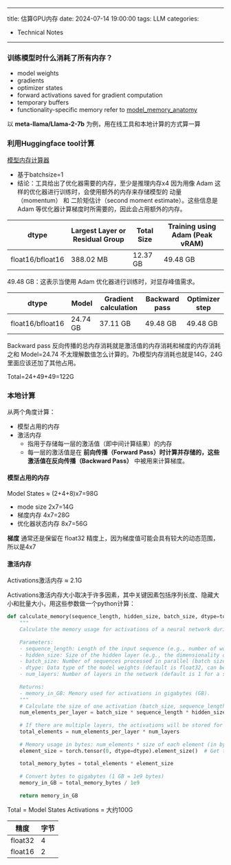 
---
title: 估算GPU内存
date: 2024-07-14 19:00:00
tags: LLM
categories:
- Technical Notes
---

### 训练模型时什么消耗了所有内存？
* model weights 
* gradients 
* optimizer states 
* forward activations saved for gradient computation
* temporary buffers
* functionality-specific memory
refer to [model_memory_anatomy](https://huggingface.co/docs/transformers/model_memory_anatomy)


以 **meta-llama/Llama-2-7b** 为例，用在线工具和本地计算的方式算一算

### 利用Huggingface tool计算
[模型内存计算器](https://huggingface.co/spaces/hf-accelerate/model-memory-usage)
- 基于batchsize=1
- 结论：工具给出了优化器需要的内存，至少是推理内存x4
因为用像 Adam 这样的优化器进行训练时，会使用额外的内存来存储模型的 动量（momentum） 和 二阶矩估计（second moment estimate）。这些信息是 Adam 等优化器计算梯度时所需要的，因此会占用额外的内存。


| dtype                | Largest Layer or Residual Group | Total Size | Training using Adam (Peak vRAM) |
|----------------------|----------------------------------|------------|---------------------------------|
| float16/bfloat16     | 388.02 MB                        | 12.37 GB   | 49.48 GB                        |

 49.48 GB：这表示当使用 Adam 优化器进行训练时，对显存峰值需求。

| dtype           | Model             | Gradient calculation | Backward pass | Optimizer step |
|-----------------|-------------------|----------------------|---------------|----------------|
| float16/bfloat16 | 24.74 GB          | 37.11 GB             | 49.48 GB      | 49.48 GB       |

Backward pass 反向传播的总内存消耗就是激活值的内存消耗和梯度的内存消耗之和
Model=24.74 不太理解数值怎么计算的。7b模型内存消耗也就是14G，24G里面应该还加了其他占用。

Total=24+49+49=122G


### 本地计算
从两个角度计算：
- 模型占用的内存
- 激活内存
    * 指用于存储每一层的激活值（即中间计算结果）的内存
    * 每一层的激活值是在 **前向传播（Forward Pass）时计算并存储的，这些激活值在反向传播（Backward Pass）** 中被用来计算梯度。

#### 模型占用的内存
Model States ≈ (2+4+8)x7=98G
- mode size 2x7=14G
- 梯度内存 4x7=28G
- 优化器状态内存 8x7=56G

**梯度** 通常还是保留在 float32 精度上，因为梯度值可能会具有较大的动态范围，所以是4x7

#### 激活内存
Activations激活内存 ≈ 2.1G

Activations激活内存大小取决于许多因素，其中关键因素包括序列长度、隐藏大小和批量大小，用这些参数做一个python计算：

```python
def calculate_memory(sequence_length, hidden_size, batch_size, dtype=torch.float32, num_layers=1):
    """
    Calculate the memory usage for activations of a neural network during forward pass.
    
    Parameters:
    - sequence_length: Length of the input sequence (e.g., number of words in a sentence).
    - hidden_size: Size of the hidden layer (e.g., the dimensionality of the embeddings).
    - batch_size: Number of sequences processed in parallel (batch size).
    - dtype: Data type of the model weights (default is float32, can be changed to float16 for lower precision).
    - num_layers: Number of layers in the network (default is 1 for a simple network).
    
    Returns:
    - memory_in_GB: Memory used for activations in gigabytes (GB).
    """
    # Calculate the size of one activation (batch_size, sequence_length, hidden_size)
    num_elements_per_layer = batch_size * sequence_length * hidden_size
    
    # If there are multiple layers, the activations will be stored for each layer
    total_elements = num_elements_per_layer * num_layers
    
    # Memory usage in bytes: num_elements * size of each element (in bytes)
    element_size = torch.tensor(0, dtype=dtype).element_size()  # Get the size of each element in bytes
    
    total_memory_bytes = total_elements * element_size
    
    # Convert bytes to gigabytes (1 GB = 1e9 bytes)
    memory_in_GB = total_memory_bytes / 1e9
    
    return memory_in_GB

```

Total = Model States Activations = 大约100G

| **精度** | **字节** | 
| --- | --- | 
| float32 | 4 | 
| float16 | 2 | 







